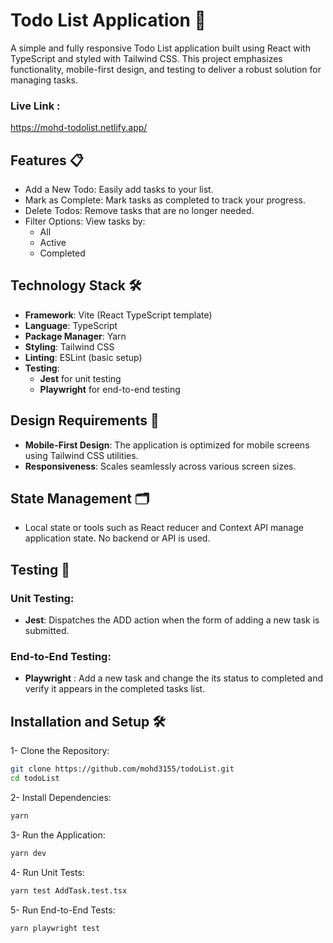 # Todo List Application 🚀

A simple and fully responsive Todo List application built using React with TypeScript and styled with Tailwind CSS. This project emphasizes functionality, mobile-first design, and testing to deliver a robust solution for managing tasks.

### Live Link : 
https://mohd-todolist.netlify.app/

## Features 📋
- Add a New Todo: Easily add tasks to your list.
- Mark as Complete: Mark tasks as completed to track your progress.
- Delete Todos: Remove tasks that are no longer needed.
- Filter Options: View tasks by:
  * All
  * Active
  * Completed

## Technology Stack 🛠️
  - **Framework**: Vite (React TypeScript template)
  - **Language**: TypeScript
  - **Package Manager**: Yarn
  - **Styling**: Tailwind CSS
  - **Linting**: ESLint (basic setup)
  - **Testing**:
    * **Jest** for unit testing
    * **Playwright** for end-to-end testing

  ## Design Requirements 🎨
  - **Mobile-First Design**: The application is optimized for mobile screens using Tailwind CSS utilities.
  - **Responsiveness**: Scales seamlessly across various screen sizes.

  ## State Management 🗂️
  - Local state or tools such as React reducer and Context API manage application state. No backend or API is used.

  ## Testing 🧪
  ### Unit Testing:
  - **Jest**: Dispatches the ADD action when the form of adding a new task is submitted.
  ### End-to-End Testing:
  - **Playwright** : Add a new task and change the its status to completed and verify it appears in the completed tasks list.

  ## Installation and Setup 🛠️

  1- Clone the Repository:
  ```bash
  git clone https://github.com/mohd3155/todoList.git
  cd todoList
  ```
  2- Install Dependencies:
  ```bash
  yarn 
  ```
  3- Run the Application:
  ```bash
  yarn dev
  ```
  4- Run Unit Tests:
  ```bash
  yarn test AddTask.test.tsx
  ```
  5- Run End-to-End Tests:
  ```bash
  yarn playwright test
  ``` 

